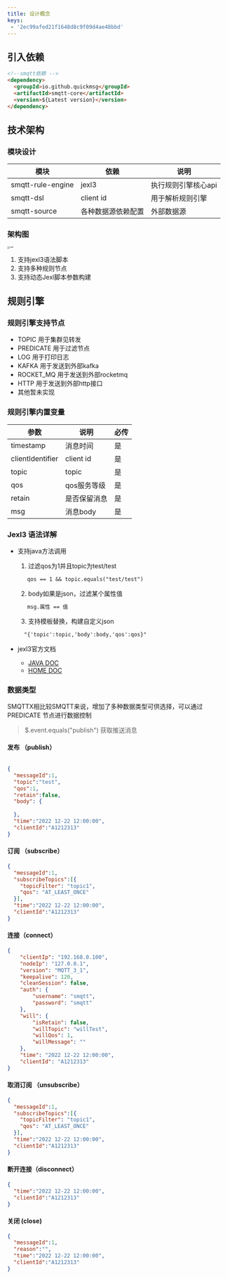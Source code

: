```yaml
---
title: 设计概念
keys:
 - '2ec99afed21f1648d8c9f09d4ae48bbd'
---
```


## 引入依赖

```markdown
<!--smqtt依赖 -->
<dependency>
  <groupId>io.github.quickmsg</groupId>
  <artifactId>smqtt-core</artifactId>
  <version>${Latest version}</version>
</dependency>
```

## 技术架构

### 模块设计

|  模块   | 依赖  | 说明  |
|  ----  | ----  |----  |
| smqtt-rule-engine  | jexl3 |执行规则引擎核心api |
| smqtt-dsl  | client id |用于解析规则引擎  |
| smqtt-source  | 各种数据源依赖配置 |外部数据源 |

### 架构图

<img src="rule.png" alt="rule" style="zoom: 33%;" />

1. 支持jexl3语法脚本
2. 支持多种规则节点
3. 支持动态Jexl脚本参数构建


## 规则引擎

### 规则引擎支持节点
- TOPIC 用于集群见转发
- PREDICATE 用于过滤节点
- LOG 用于打印日志
- KAFKA 用于发送到外部kafka
- ROCKET_MQ 用于发送到外部rocketmq
- HTTP 用于发送到外部http接口
- 其他暂未实现

### 规则引擎内置变量

|  参数   | 说明  | 必传  |
|  ----  | ----  |----  |
| timestamp  | 消息时间 |是 |
| clientIdentifier  | client id |是  |
| topic  | topic |是 |
| qos  | qos服务等级 | 是 |
| retain  | 是否保留消息 | 是 |
| msg  | 消息body | 是 |


### Jexl3 语法详解

- 支持java方法调用
  
   1. 过滤qos为1并且topic为test/test
   ```markdown
      qos == 1 && topic.equals("test/test")
   ```
   2. body如果是json，过滤某个属性值
  ```markdown
     msg.属性 == 值
  ```
   3. 支持模板替换，构建自定义json
   ```markdown
     "{'topic':topic,'body':body,'qos':qos}"
   ```


- jexl3官方文档

   - [JAVA DOC](http://commons.apache.org/proper/commons-jexl/apidocs/org/apache/commons/jexl3/package-summary.html)
   - [HOME DOC](http://commons.apache.org/proper/commons-jexl/reference/syntax.html)


### 数据类型

SMQTTX相比较SMQTT来说，增加了多种数据类型可供选择，可以通过PREDICATE 节点进行数据控制
> $.event.equals("publish") 获取推送消息

#### 发布 （publish）
```json

{
  "messageId":1,
  "topic":"test",
  "qos":1,
  "retain":false,
  "body": {
    
  },
  "time":"2022 12-22 12:00:00",
  "clientId":"A1212313"
}
```
####  订阅 （subscribe）
```json
{
  "messageId":1,
  "subscribeTopics":[{
    "topicFilter": "topic1",
    "qos": "AT_LEAST_ONCE"
  }],
  "time":"2022 12-22 12:00:00",
  "clientId":"A1212313"
}
```
####  连接（connect）

```json
{
	"clientIp": "192.168.0.100",
	"nodeIp": "127.0.0.1",
	"version": "MQTT_3_1",
	"keepalive": 120,
	"cleanSession": false,
	"auth": {
		"username": "smqtt",
		"password": "smqtt"
	},
	"will": {
		"isRetain": false,
		"willTopic": "willTest",
		"willQos": 1,
		"willMessage": ""
	},
	"time": "2022 12-22 12:00:00",
	"clientId": "A1212313"
}
```


####  取消订阅 （unsubscribe）

```json
{
  "messageId":1,
  "subscribeTopics":[{
    "topicFilter": "topic1",
    "qos": "AT_LEAST_ONCE"
  }],
  "time":"2022 12-22 12:00:00",
  "clientId":"A1212313"
}
```
####  断开连接（disconnect）

```json
{
  "time":"2022 12-22 12:00:00",
  "clientId":"A1212313"
}
```
####  关闭 (close)

```json
{
  "messageId":1,
  "reason":"",
  "time":"2022 12-22 12:00:00",
  "clientId":"A1212313"
}
```   